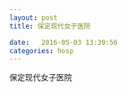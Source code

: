 ```yaml
--- 
layout: post 
title: 保定现代女子医院

date:   2016-05-03 13:39:56 
categories: hosp 
--- 
```

   
保定现代女子医院
